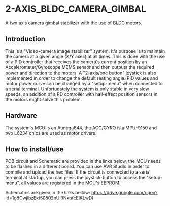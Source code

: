 # 2-AXIS_BLDC_CAMERA_GIMBAL
A two axis camera gimbal stabilizer with the use of BLDC motors.

## Introduction
This is a "Video-camera image stabilizer" system. It's purpose is to maintain the camera at a given angle (X/Y axes) at all times. This is done with the use of a PID controller that receives the camera's current position by an Accelerometer/Gyroscope MEMS sensor and then outputs the required power and direction to the motors. A "2-axis/one button" joystick is also implemented in order to change the default resting angle. PID values and motor power curve can be changed by a "setup-menu" when connected to a serial terminal. Unfortunately the system is only stable in very slow speeds, an addition of a PD controller with hall-effect position sensors in the motors might solve this problem.

## Hardware
The system's MCU is an Atmega644, the ACC/GYRO is a MPU-9150 and two L6234 chips are used as motor drivers.
## How to install/use
PCB circuit and Schematic are provided in the links below, the MCU needs to be flashed in a different board. You can use AVR Studio in order to compile and upload the hex files. If the circuit is connected to a serial terminal at startup, you can press the joystick-button to access the "setup-menu", all values are registered in the MCU's EEPROM.

Schematics are given in the links bellow:
https://drive.google.com/open?id=1g8CwjlbzEkt50502nUi9NxbfcElKLwDl
